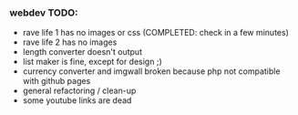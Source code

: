 ### webdev TODO:

- rave life 1 has no images or css (COMPLETED: check in a few minutes)
- rave life 2 has no images
- length converter doesn't output
- list maker is fine, except for design ;)
- currency converter and imgwall broken because php not compatible with github pages
- general refactoring / clean-up
- some youtube links are dead